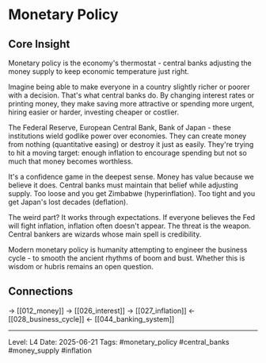 # Monetary Policy

## Core Insight
Monetary policy is the economy's thermostat - central banks adjusting the money supply to keep economic temperature just right.

Imagine being able to make everyone in a country slightly richer or poorer with a decision. That's what central banks do. By changing interest rates or printing money, they make saving more attractive or spending more urgent, hiring easier or harder, investing cheaper or costlier.

The Federal Reserve, European Central Bank, Bank of Japan - these institutions wield godlike power over economies. They can create money from nothing (quantitative easing) or destroy it just as easily. They're trying to hit a moving target: enough inflation to encourage spending but not so much that money becomes worthless.

It's a confidence game in the deepest sense. Money has value because we believe it does. Central banks must maintain that belief while adjusting supply. Too loose and you get Zimbabwe (hyperinflation). Too tight and you get Japan's lost decades (deflation).

The weird part? It works through expectations. If everyone believes the Fed will fight inflation, inflation often doesn't appear. The threat is the weapon. Central bankers are wizards whose main spell is credibility.

Modern monetary policy is humanity attempting to engineer the business cycle - to smooth the ancient rhythms of boom and bust. Whether this is wisdom or hubris remains an open question.

## Connections
→ [[012_money]]
→ [[026_interest]]
→ [[027_inflation]]
← [[028_business_cycle]]
← [[044_banking_system]]

---
Level: L4
Date: 2025-06-21
Tags: #monetary_policy #central_banks #money_supply #inflation